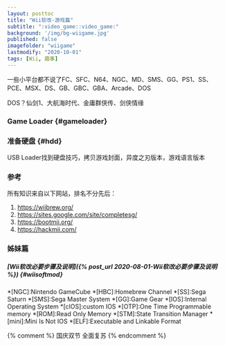```yaml
---
layout: posttoc
title: "Wii软改-游戏篇"
subtitle: ":video_game::video_game:"
background: '/img/bg-wiigame.jpg'
published: false
imagefolder: "wiigame"
lastmodify: "2020-10-01"
tags: [Wii, 趣事]
---
```


一些小平台都不说了FC、SFC、N64、NGC、MD、SMS、GG、PS1、SS、PCE、MSX、DS、GB、GBC、GBA、Arcade、DOS

DOS？仙剑1、大航海时代、金庸群侠传、剑侠情缘

### Game Loader {#gameloader}

### 准备硬盘 {#hdd}

USB Loader找到硬盘技巧，拷贝游戏封面，异度之刃版本，游戏语言版本

### 参考

所有知识来自以下网站，排名不分先后：

1. https://wiibrew.org/
2. https://sites.google.com/site/completesg/
3. https://bootmii.org/
4. https://hackmii.com/

### 姊妹篇
##### [Wii软改必要步骤及说明]({% post_url 2020-08-01-Wii软改必要步骤及说明 %}) {#wiisoftmod}

*[NGC]:Nintendo GameCube
*[HBC]:Homebrew Channel
*[SS]:Sega Saturn
*[SMS]:Sega Master System
*[GG]:Game Gear
*[IOS]:Internal Operating System
*[cIOS]:custom IOS
*[OTP]:One Time Programmable memory
*[ROM]:Read Only Memory
*[STM]:State Transition Manager
*[mini]:Mini Is Not IOS
*[ELF]:Executable and Linkable Format

{% comment %}
国庆双节 全面复苏
{% endcomment %}
